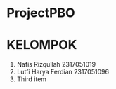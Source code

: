 # ProjectPBO

# KELOMPOK 
1. Nafis Rizqullah 2317051019
2. Lutfi Harya Ferdian 2317051096
3. Third item
